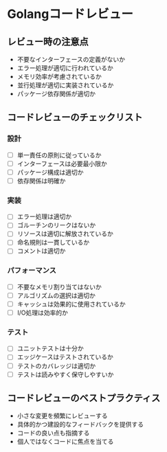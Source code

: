 # Golangコードレビュー

## レビュー時の注意点

- 不要なインターフェースの定義がないか
- エラー処理が適切に行われているか
- メモリ効率が考慮されているか
- 並行処理が適切に実装されているか
- パッケージ依存関係が適切か

## コードレビューのチェックリスト

### 設計

- [ ] 単一責任の原則に従っているか
- [ ] インターフェースは必要最小限か
- [ ] パッケージ構成は適切か
- [ ] 依存関係は明確か

### 実装

- [ ] エラー処理は適切か
- [ ] ゴルーチンのリークはないか
- [ ] リソースは適切に解放されているか
- [ ] 命名規則は一貫しているか
- [ ] コメントは適切か

### パフォーマンス

- [ ] 不要なメモリ割り当てはないか
- [ ] アルゴリズムの選択は適切か
- [ ] キャッシュは効果的に使用されているか
- [ ] I/O処理は効率的か

### テスト

- [ ] ユニットテストは十分か
- [ ] エッジケースはテストされているか
- [ ] テストのカバレッジは適切か
- [ ] テストは読みやすく保守しやすいか

## コードレビューのベストプラクティス

- 小さな変更を頻繁にレビューする
- 具体的かつ建設的なフィードバックを提供する
- コードの良い点も指摘する
- 個人ではなくコードに焦点を当てる
